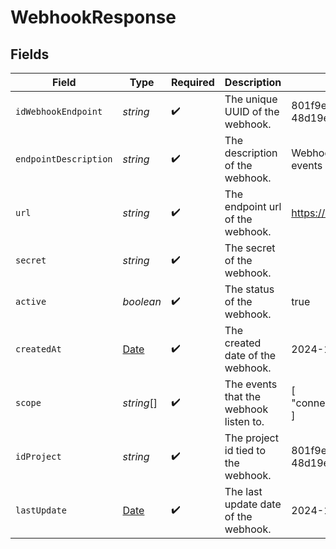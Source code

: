 # WebhookResponse


## Fields

| Field                                                                                         | Type                                                                                          | Required                                                                                      | Description                                                                                   | Example                                                                                       |
| --------------------------------------------------------------------------------------------- | --------------------------------------------------------------------------------------------- | --------------------------------------------------------------------------------------------- | --------------------------------------------------------------------------------------------- | --------------------------------------------------------------------------------------------- |
| `idWebhookEndpoint`                                                                           | *string*                                                                                      | :heavy_check_mark:                                                                            | The unique UUID of the webhook.                                                               | 801f9ede-c698-4e66-a7fc-48d19eebaa4f                                                          |
| `endpointDescription`                                                                         | *string*                                                                                      | :heavy_check_mark:                                                                            | The description of the webhook.                                                               | Webhook to receive connection events                                                          |
| `url`                                                                                         | *string*                                                                                      | :heavy_check_mark:                                                                            | The endpoint url of the webhook.                                                              | https://acme.com/webhook_receiver                                                             |
| `secret`                                                                                      | *string*                                                                                      | :heavy_check_mark:                                                                            | The secret of the webhook.                                                                    |                                                                                               |
| `active`                                                                                      | *boolean*                                                                                     | :heavy_check_mark:                                                                            | The status of the webhook.                                                                    | true                                                                                          |
| `createdAt`                                                                                   | [Date](https://developer.mozilla.org/en-US/docs/Web/JavaScript/Reference/Global_Objects/Date) | :heavy_check_mark:                                                                            | The created date of the webhook.                                                              | 2024-10-01T12:00:00Z                                                                          |
| `scope`                                                                                       | *string*[]                                                                                    | :heavy_check_mark:                                                                            | The events that the webhook listen to.                                                        | [<br/>"connection.created"<br/>]                                                              |
| `idProject`                                                                                   | *string*                                                                                      | :heavy_check_mark:                                                                            | The project id tied to the webhook.                                                           | 801f9ede-c698-4e66-a7fc-48d19eebaa4f                                                          |
| `lastUpdate`                                                                                  | [Date](https://developer.mozilla.org/en-US/docs/Web/JavaScript/Reference/Global_Objects/Date) | :heavy_check_mark:                                                                            | The last update date of the webhook.                                                          | 2024-10-01T12:00:00Z                                                                          |